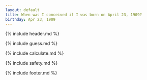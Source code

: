 ```yaml
---
layout: default
title: When was I conceived if I was born on April 23, 1909?
birthday: Apr 23, 1909
---
```


{% include header.md %}

{% include guess.md %}

{% include calculate.md %}

{% include safety.md %}

{% include footer.md %}



